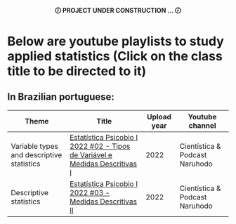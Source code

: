 <h4 align="center">
  🕖 PROJECT UNDER CONSTRUCTION ... 🕖
</h4>

# Below are youtube playlists to study applied statistics (Click on the class title to be directed to it)

## In Brazilian portuguese:
| Theme | Title | Upload year | Youtube channel |
| ----------- | ----------- | ----------- | ---------- |
| Variable types and descriptive statistics | [Estatística Psicobio I 2022 #02 - Tipos de Variável e Medidas Descritivas I](https://www.youtube.com/live/yVQF8qhW97o?si=MhY5OxP4EJwecemq) | 2022 | Cientística & Podcast Naruhodo |
| Descriptive statistics | [Estatística Psicobio I 2022 #03 - Medidas Descritivas II](https://www.youtube.com/live/gNDNB_XVXiM?si=36duRjhsykxw12Ht) | 2022 | Cientística & Podcast Naruhodo |


